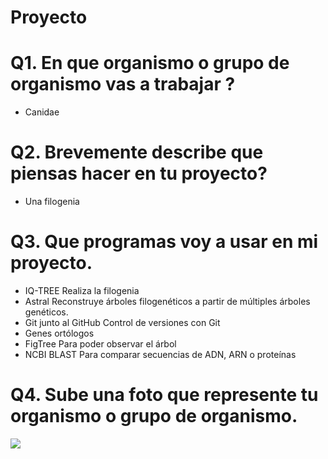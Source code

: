 # Proyecto

# Q1. En que organismo o grupo de organismo vas a trabajar ?
* Canidae

# Q2. Brevemente describe que piensas hacer en tu proyecto?

* Una filogenia

# Q3. Que programas voy a usar en mi proyecto. 

* IQ-TREE Realiza la filogenia
* Astral Reconstruye árboles filogenéticos a partir de múltiples árboles genéticos.
* Git junto al GitHub  Control de versiones con Git 
* Genes ortólogos
* FigTree Para poder observar el árbol
* NCBI BLAST Para comparar secuencias de ADN, ARN o proteínas

# Q4. Sube una foto que represente tu organismo o grupo de organismo. 
 ![ ](https://upload.wikimedia.org/wikipedia/commons/thumb/4/4e/Canide.jpg/640px-Canide.jpg)
 

